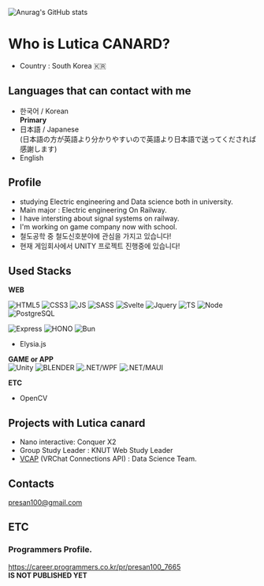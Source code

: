 ![Anurag's GitHub stats](https://github-readme-stats.vercel.app/api?username=LuticaCANARD&show_icons=true&theme=radical)

<!---
LuticaCANARD/LuticaCANARD is a ✨ special ✨ repository because its `README.md` (this file) appears on your GitHub profile.
You can click the Preview link to take a look at your changes.
--->

<!--<div align="center">
  <h1> 敎學相長 </h1>
</div>-->

# Who is Lutica CANARD?
* Country : South Korea 🇰🇷     
## Languages that can contact with me
* 한국어 / Korean      
**Primary**
* 日本語 / Japanese    
(日本語の方が英語より分かりやすいので英語より日本語で送ってくだされば感謝します)
* English 

## Profile
- studying Electric engineering and Data science both in university.
- Main major : Electric engineering On Railway.
- I have intersting about signal systems on railway.
- I'm working on game company now with school.
- 철도공학 중 철도신호분야에 관심을 가지고 있습니다!
- 현재 게임회사에서 UNITY 프로젝트 진행중에 있습니다!

## Used Stacks
**WEB**     

![HTML5](https://img.shields.io/badge/HTML-E34F26?style=for-the-badge&logo=HTML5&logoColor=white)
![CSS3](https://img.shields.io/badge/CSS-1572B6?style=for-the-badge&logo=CSS3&logoColor=white)
![JS](https://img.shields.io/badge/JavaScript-F7DF1E?style=for-the-badge&logo=Javascript&logoColor=000000)
![SASS](https://img.shields.io/badge/SASS-CC6699?style=for-the-badge&logo=SASS&logoColor=white)
![Svelte](https://img.shields.io/badge/Svelte-FF3E00?style=for-the-badge&logo=Svelte&logoColor=white)
![Jquery](https://img.shields.io/badge/Jquery-0769AD?style=for-the-badge&logo=Jquery&logoColor=white)
![TS](https://img.shields.io/badge/TypeScript-3178C6?style=for-the-badge&logo=typescript&logoColor=white)
![Node](https://img.shields.io/badge/Node.js-339933?style=for-the-badge&logo=Node.js&logoColor=white)
![PostgreSQL](https://img.shields.io/badge/postgresql-4169E1?style=for-the-badge&logo=postgresql&logoColor=white)


![Express](https://img.shields.io/badge/Express-4169E1?style=for-the-badge&logo=postgresql&logoColor=white)
![HONO](https://img.shields.io/badge/Hono-4169E1?style=for-the-badge&logo=postgresql&logoColor=white)
![Bun](https://img.shields.io/badge/Bun-4169E1?style=for-the-badge&logo=postgresql&logoColor=white)



- Elysia.js

**GAME or APP**     
![Unity](https://img.shields.io/badge/Unity-000000?style=for-the-badge&logo=Unity&logoColor=white)
![BLENDER](https://img.shields.io/badge/Blender-E87D0D?style=for-the-badge&logo=Blender&logoColor=white)
![.NET/WPF](https://img.shields.io/badge/.NET-WPF-512BD4?style=for-the-badge&logo=.NET&logoColor=white)
![.NET/MAUI](https://img.shields.io/badge/.NET-MAUI-512BD4?style=for-the-badge&logo=.NET&logoColor=white)

**ETC**
- OpenCV


## Projects with Lutica canard 
- Nano interactive: Conquer X2      
- Group Study Leader : KNUT Web Study Leader  
- [VCAP](https://www.itmedia.co.jp/news/articles/2306/20/news193.html) (VRChat Connections API) : Data Science Team.

## Contacts
presan100@gmail.com 

## ETC
### Programmers Profile.
https://career.programmers.co.kr/pr/presan100_7665    
**IS NOT PUBLISHED YET**



